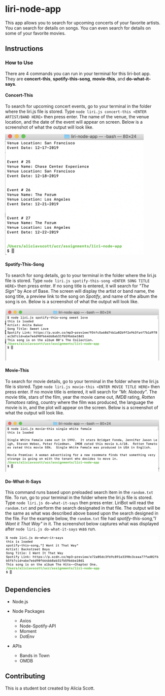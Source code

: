 # liri-node-app
This app allows you to search for upcoming concerts of your favorite artists.  You can search for details on songs.  You can even search for details on some of your favorite movies.


## Instructions

### How to Use
There are 4 commands you can run in your terminal for this liri-bot app.  They are **__concert-this__**, **__spotify-this-song__**, **__movie-this__**, and **__do-what-it-says__**.

#### Concert-This
To search for upcoming concert events, go to your terminal in the folder where the liri.js file is stored.  Type `node liri.js concert-this <ENTER ARTIST/BAND HERE>` then press enter.  The name of the venue, the venue location, and the date of the event will appear on screen.  Below is a screenshot of what the output will look like.

<img src="assets/images/concert-this.png" width="450">


#### Spotify-This-Song
To search for song details, go to your terminal in the folder where the liri.js file is stored.  Type `node liri.js spotify-this-song <ENTER SONG TITLE HERE>` then press enter.  If no song title is entered, it will search for *"The Sign"* by Ace of Base.  The screen will display the artist or band name, the song title, a preview link to the song on *Spotify*, and name of the album the song is on.  Below is a screenshot of what the output will look like.

<img src="assets/images/spotify-this-song.png" width="500">


#### Movie-This
To search for movie details, go to your terminal in the folder where the liri.js file is stored.  Type `node liri.js movie-this <ENTER MOVIE TITLE HERE>` then press enter.  If no movie title is entered, it will search for *"Mr. Nobody"*.  The movie title, stars of the film, year the movie came out, *IMDB* rating, *Rotten Tomatoes* rating, country where the film was produced, the language the movie is in, and the plot will appear on the screen.  Below is a screenshot of what the output will look like.

<img src="assets/images/movie-this.png" width="500">


#### Do-What-It-Says
This command runs based upon preloaded search item in the `random.txt` file.  To run, go to your terminal in the folder where the liri.js file is stored.  Type `node liri.js do-what-it-says` then press enter.  LiriBot will read the `random.txt` and perform the search designated in that file.  The output will be the same as what was described above based upon the search designed in the file.  For the example below, the `random.txt` file had *spotify-this-song,"I Want it That Way"* in it.  The screenshot below captures what was displayed after `node liri.js do-what-it-says` was run.

<img src="assets/images/do-what-it-says.png" width="500">



## Dependencies

* Node.js
* Node Packages
    * Axios
    * Node-Spotify-API
    * Moment
    * DotEnv

* APIs
    * Bands in Town
    * OMDB


## Contributing
This is a student bot created by Alicia Scott.